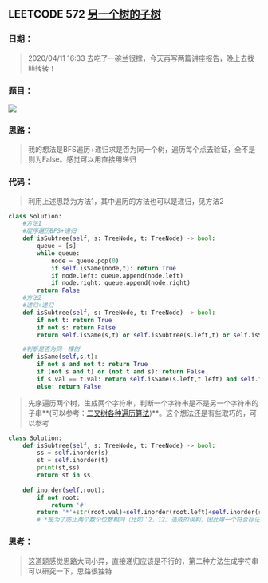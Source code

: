 ## LEETCODE 572 [另一个树的子树](https://leetcode-cn.com/problems/subtree-of-another-tree/)

### 日期：

> 2020/04/11 16:33  去吃了一碗兰很撑，今天再写两篇讲座报告，晚上去找lili转转！

### 题目：

<img src = "D:\Markdown\LEETCODE\questions\0572.png">

### 思路：

> 我的想法是BFS遍历+递归求是否为同一个树，遍历每个点去验证，全不是则为False。感觉可以用直接用递归
### 代码：

> 利用上述思路为方法1，其中遍历的方法也可以是递归，见方法2

```python
class Solution:
    #方法1
    #层序遍历BFS+递归
    def isSubtree(self, s: TreeNode, t: TreeNode) -> bool:
        queue = [s]
        while queue:
            node = queue.pop(0)
            if self.isSame(node,t): return True
            if node.left: queue.append(node.left)
            if node.right: queue.append(node.right)
        return False
    #方法2
    #递归+递归
    def isSubtree(self, s: TreeNode, t: TreeNode) -> bool:
        if not t: return True
        if not s: return False
        return self.isSame(s,t) or self.isSubtree(s.left,t) or self.isSubtree(s.right,t)

    #判断是否为同一棵树
    def isSame(self,s,t):
        if not s and not t: return True
        if (not s and t) or (not t and s): return False
        if s.val == t.val: return self.isSame(s.left,t.left) and self.isSame(s.right,t.right)
        else: return False
```
>  先序遍历两个树，生成两个字符串，判断一个字符串是不是另一个字符串的子串**(可以参考：[二叉树各种遍历算法](https://www.cnblogs.com/anzhengyu/p/11083568.html))**。这个想法还是有些取巧的，可以参考
```python
class Solution:
    def isSubtree(self, s: TreeNode, t: TreeNode) -> bool:
        ss = self.inorder(s)
        st = self.inorder(t)
        print(st,ss)
        return st in ss
        
    def inorder(self,root):
        if not root:
            return '#'
        return '*'+str(root.val)+self.inorder(root.left)+self.inorder(root.right)
        # *是为了防止两个数个位数相同（比如：2，12）造成的误判，因此用一个符合标记数字开头
```

### 思考：

> 这道题感觉思路大同小异，直接递归应该是不行的，第二种方法生成字符串可以研究一下，思路很独特